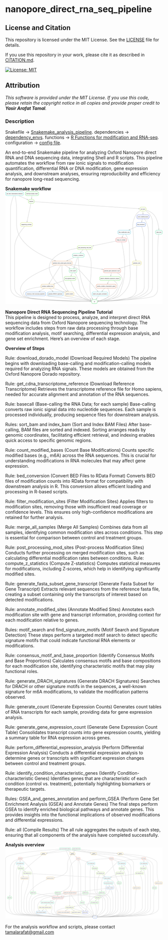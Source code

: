 # nanopore_direct_rna_seq_pipeline

## License and Citation

This repository is licensed under the MIT License. See the [LICENSE](./LICENSE) file for details.

If you use this repository in your work, please cite it as described in [CITATION.md](./CITATION.md).

[![License: MIT](https://img.shields.io/badge/License-MIT-yellow.svg)](https://opensource.org/licenses/MIT)

## Attribution
*This software is provided under the MIT License. If you use this code, please retain the copyright notice in all copies and provide proper credit to __Yasir Arafat Tamal__.*


### Description
Snakefile -> [Snakemake_analysis_pipeline](./Snakemake_analysis_pipeline).
dependencies -> [dependency_envs](./Snakemake_analysis_pipeline).
functions -> [R Functions for modification and RNA-seq](./Snakemake_analysis_pipeline).
configuration -> [config file](./Snakemake_analysis_pipeline).

An end-to-end Snakemake pipeline for analyzing Oxford Nanopore direct RNA and DNA sequencing data, integrating Shell and R scripts. This pipeline automates the workflow from raw ionic signals to modification quantification, differential RNA or DNA modification, gene expression analysis, and downstream analyses, ensuring reproducibility and efficiency for nanopore long-read sequencing.

__Snakemake workflow__
![Pipeline Overview](docs/pipeline_snapshot.png)

__Nanopore Direct RNA Sequencing Pipeline Tutorial__   
This pipeline is designed to process, analyze, and interpret direct RNA sequencing data from Oxford Nanopore sequencing technology. The workflow includes steps from raw data processing through base modification analysis, motif searching, differential expression analysis, and gene set enrichment. Here’s an overview of each stage.
	
__Overview of Steps__

Rule: download_dorado_model (Download Required Models)
The pipeline begins with downloading base-calling and modification-calling models required for analyzing RNA signals. These models are obtained from the Oxford Nanopore Dorado repository.

Rule: get_cdna_transcriptome_reference (Download Reference Transcriptome)
Retrieves the transcriptome reference file for Homo sapiens, needed for accurate alignment and annotation of the RNA sequences.

Rule: basecall (Base-calling the RNA Data; for each sample)
Base-calling converts raw ionic signal data into nucleotide sequences. Each sample is processed individually, producing sequence files for downstream analysis.

Rules: sort_bam and index_bam (Sort and Index BAM Files)
After base-calling, BAM files are sorted and indexed. Sorting arranges reads by genomic coordinates, facilitating efficient retrieval, and indexing enables quick access to specific genomic regions.

Rule: count_modified_bases (Count Base Modifications)
Counts specific modified bases (e.g., m6A) across the RNA sequences. This is crucial for understanding modifications in RNA molecules that may affect gene expression.

Rule: bed_conversion (Convert BED Files to RData Format)
Converts BED files of modification counts into RData format for compatibility with downstream analysis in R. This conversion allows efficient loading and processing in R-based scripts.

Rule: filter_modification_sites (Filter Modification Sites)
Applies filters to modification sites, removing those with insufficient read coverage or confidence levels. This ensures only high-confidence modifications are retained for further analysis.

Rule: merge_all_samples (Merge All Samples)
Combines data from all samples, identifying common modification sites across conditions. This step is essential for comparison between control and treatment groups.

Rule: post_processing_mod_sites (Post-process Modification Sites)
Conducts further processing on merged modification sites, such as calculating differential modification rates between conditions.
Rule: compute_z_statistics (Compute Z-statistics)
Computes statistical measures for modifications, including Z-scores, which help in identifying significantly modified sites.

Rule: generate_fasta_subset_gene_transcript (Generate Fasta Subset for Gene Transcript)
Extracts relevant sequences from the reference fasta file, creating a subset containing only the transcripts of interest based on detected modifications.

Rule: annotate_modified_sites (Annotate Modified Sites)
Annotates each modification site with gene and transcript information, providing context for each modification relative to genes.

Rules: motif_search and find_signature_motifs (Motif Search and Signature Detection)
These steps perform a targeted motif search to detect specific signature motifs that could indicate functional RNA elements or modifications.

Rule: consensus_motif_and_base_proportion (Identify Consensus Motifs and Base Proportions)
Calculates consensus motifs and base compositions for each modification site, identifying characteristic motifs that may play functional roles.

Rule: generate_DRACH_signatures (Generate DRACH Signatures)
Searches for DRACH or other signature motifs in the sequences, a well-known signature for m6A modifications, to validate the modification patterns observed.

Rule: generate_count (Generate Expression Counts)
Generates count tables of RNA transcripts for each sample, providing data for gene expression analysis.

Rule: generate_gene_expression_count (Generate Gene Expression Count Table)
Consolidates transcript counts into gene expression counts, yielding a summary table for RNA expression across genes.

Rule: perform_differential_expression_analysis (Perform Differential Expression Analysis)
Conducts a differential expression analysis to determine genes or transcripts with significant expression changes between control and treatment groups.

Rule: identify_condition_characteristic_genes (Identify Condition-characteristic Genes)
Identifies genes that are characteristic of each condition (control vs. treatment), potentially highlighting biomarkers or therapeutic targets.

Rules: GSEA_and_genes_annotation and perform_GSEA (Perform Gene Set Enrichment Analysis (GSEA) and Annotate Genes)
The final steps perform GSEA to identify enriched biological pathways and annotate genes. This provides insights into the functional implications of observed modifications and differential expressions.

Rule: all (Compile Results)
The all rule aggregates the outputs of each step, ensuring that all components of the analysis have completed successfully.

__Analysis overview__
![Analysis Workflow Overview](docs/workflow_overview.png)

For the analysis workflow and scripts, please contact tamalarafat@gmail.com
